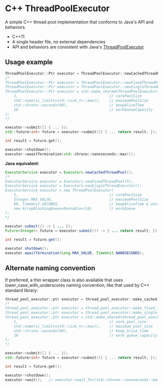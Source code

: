 # C++ ThreadPoolExecutor

A simple C++ thread pool implementation that conforms to Java's API and
behaviors.

* C++11
* A single header file, no external dependencies
* API and behaviors are consistent with Java's [ThreadPoolExecutor](https://docs.oracle.com/javase/8/docs/api/java/util/concurrent/ThreadPoolExecutor.html)

## Usage example

```c++
ThreadPoolExecutor::Ptr executor = ThreadPoolExecutor::newCachedThreadPool();
/*
ThreadPoolExecutor::Ptr executor = ThreadPoolExecutor::newFixedThreadPool(5);
ThreadPoolExecutor::Ptr executor = ThreadPoolExecutor::newSingleThreadExecutor();
ThreadPoolExecutor::Ptr executor = std::make_shared<ThreadPoolExecutor>(
    1,                                          // corePoolSize
    std::numeric_limits<std::size_t>::max(),    // maximumPoolSize
    std::chrono::seconds(60),                   // keepAliveTime
    10                                          // workQueueCapacity
);
*/

executor->submit([] { ... });
std::future<int> future = executor->submit([] { ... return result; });

int result = future.get();

executor->shutdown();
executor->awaitTermination(std::chrono::nanoseconds::max());
```

**Java equivalent:**

```java
ExecutorService executor = Executors.newCachedThreadPool();
/*
ExecutorService executor = Executors.newFixedThreadPool(5);
ExecutorService executor = Executors.newSingleThreadExecutor();
ExecutorService executor = new ThreadPoolExecutor(
    1,                                          // corePoolSize
    Integer.MAX_VALUE,                          // maximumPoolSize
    60, TimeUnit.SECONDS,                       // keepAliveTime & unit
    new ArrayBlockingQueue<Runnable>(10)        // workQueue
);
*/

executor.submit(() -> { ... });
Future<Integer> future = executor.submit(() -> { ... return result; });

int result = future.get();

executor.shutdown();
executor.awaitTermination(Long.MAX_VALUE, TimeUnit.NANOSECONDS);
```

## Alternate naming convention

If preferred, a thin wrapper class is also available that uses
lower_case_with_underscores naming convention, like that used by C++ standard
library:

```c++
thread_pool_executor::ptr executor = thread_pool_executor::make_cached_thread_pool();
/*
thread_pool_executor::ptr executor = thread_pool_executor::make_fixed_thread_pool(5);
thread_pool_executor::ptr executor = thread_pool_executor::make_single_thread_executor();
thread_pool_executor::ptr executor = std::make_shared<thread_pool_executor>(
    1,                                          // core_pool_size
    std::numeric_limits<std::size_t>::max(),    // maximum_pool_size
    std::chrono::seconds(60),                   // keep_alive_time
    10                                          // work_queue_capacity
);
*/

executor->submit([] { ... });
std::future<int> future = executor->submit([] { ... return result; });

int result = future.get();

executor->shutdown();
executor->wait();   // executor->wait_for(std::chrono::nanoseconds::max());
```

